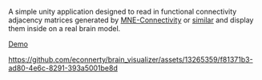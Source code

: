 A simple unity application designed to read in functional connectivity adjacency matrices generated by [MNE-Connectivity](https://github.com/mne-tools/mne-connectivity) or [similar](https://github.com/Eden-Kramer-Lab/spectral_connectivity/) and display them inside on a real brain model.

[Demo](https://econnerty.github.io/brain_visualizer)

https://github.com/econnerty/brain_visualizer/assets/13265359/f81371b3-ad80-4e6c-8291-393a5001be8d

